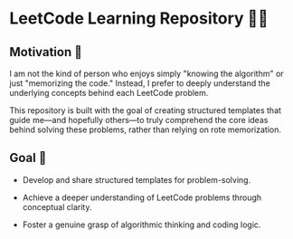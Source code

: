 # LeetCode Learning Repository 👨‍💻

## Motivation 🎯

I am not the kind of person who enjoys simply "knowing the algorithm" or just "memorizing the code." Instead, I prefer to deeply understand the underlying concepts behind each LeetCode problem.

This repository is built with the goal of creating structured templates that guide me—and hopefully others—to truly comprehend the core ideas behind solving these problems, rather than relying on rote memorization.

## Goal 🥅

- Develop and share structured templates for problem-solving.

- Achieve a deeper understanding of LeetCode problems through conceptual clarity.

- Foster a genuine grasp of algorithmic thinking and coding logic.
